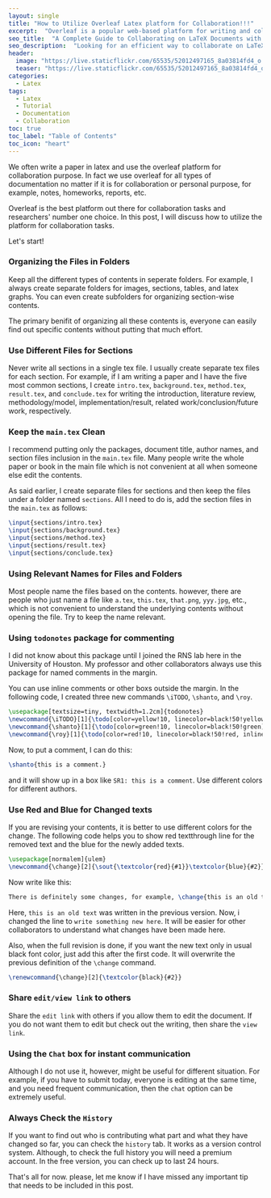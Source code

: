 ```yaml
---
layout: single
title: "How to Utilize Overleaf Latex platform for Collaboration!!!"
excerpt:  "Overleaf is a popular web-based platform for writing and collaborating on LaTeX documents. The platform is widely used extensively in the academic communities. This article provides a comprehensive guide on how to use Overleaf for collaboration and how to utilize its features to make the collaborative writing process easier and more efficient."
seo_title:  "A Complete Guide to Collaborating on LaTeX Documents with Overleaf"
seo_description:  "Looking for an efficient way to collaborate on LaTeX documents with your collaborators? Check out this guide on how to use Overleaf, the most popular web-based LaTeX platform. In this post, I discuss how to make our collaborative writing process smoother and more streamlined. Learn how to utilize Overleaf's features to boost your team's productivity and create high-quality LaTeX documents quickly and easily."
header:
  image: "https://live.staticflickr.com/65535/52012497165_8a03814fd4_o.png"
  teaser: "https://live.staticflickr.com/65535/52012497165_8a03814fd4_o.png"
categories:
  - Latex
tags:
  - Latex
  - Tutorial
  - Documentation
  - Collaboration
toc: true
toc_label: "Table of Contents"
toc_icon: "heart"
---
```



We often write a paper in latex and use the overleaf platform for collaboration purpose. In fact we use overleaf for all types of documentation no matter if it is for collaboration or personal purpose, for example, notes, homeworks, reports, etc.

Overleaf is the best platform out there for collaboration tasks and researchers' number one choice. In this post, I will discuss how to utilize the platform for collaboration tasks.

Let's start!

### Organizing the Files in Folders
Keep all the different types of contents in seperate folders. For example, I always create separate folders for images, sections, tables, and latex graphs. You can even create subfolders for organizing section-wise contents.

The primary benifit of organizing all these contents is, everyone can easily find out specific contents without putting that much effort. 

### Use Different Files for Sections
Never write all sections in a single tex file. I usually create separate tex files for each section. For example, if I am writing a paper and I have the five most common sections, I create `intro.tex`, `background.tex`, `method.tex`, `result.tex`, and `conclude.tex` for writing the introduction, literature review, methodology/model, implementation/result, related work/conclusion/future work, respectively.

### Keep the `main.tex` Clean
I recommend putting only the packages, document title, author names, and section files inclusion in the `main.tex` file. Many people write the whole paper or book in the main file which is not convenient at all when someone else edit the contents.

As said earlier, I create separate files for sections and then keep the files under a folder named `sections`. All I need to do is, add the section files in the `main.tex` as follows:

```latex
\input{sections/intro.tex}
\input{sections/background.tex}
\input{sections/method.tex}
\input{sections/result.tex}
\input{sections/conclude.tex}
```



### Using Relevant Names for Files and Folders
Most people name the files based on the contents. however, there are people who just name a file like `a.tex`, `this.tex`, `that.png`, `yyy.jpg`, etc., which is not convenient to understand the underlying contents without opening the file. Try to keep the name relevant.


### Using `todonotes` package for commenting
I did not know about this package until I joined the RNS lab here in the University of Houston. My professor and other collaborators always use this package for named comments in the margin.

You can use inline comments or other boxs outside the margin. In the following code, I created three new commands `\iTODO`, `\shanto`, and `\roy`.

```latex
\usepackage[textsize=tiny, textwidth=1.2cm]{todonotes}
\newcommand{\iTODO}[1]{\todo[color=yellow!10, linecolor=black!50!yellow, inline]{\textbf{TODO:} #1}}
\newcommand{\shanto}[1]{\todo[color=green!10, linecolor=black!50!green]{\textbf{SR1:} #1}}
\newcommand{\roy}[1]{\todo[color=red!10, linecolor=black!50!red, inline]{\textbf{SR2:} #1}}
```

Now, to put a comment, I can do this:

```latex
\shanto{this is a comment.}
```
and it will show up in a box like `SR1: this is a comment`. Use different colors for different authors.

### Use Red and Blue for Changed texts
If you are revising your contents, it is better to use different colors for the change. The following code helps you to show red textthrough line for the removed text and the blue for the newly added texts.
```latex
\usepackage[normalem]{ulem}
\newcommand{\change}[2]{\sout{\textcolor{red}{#1}}\textcolor{blue}{#2}}
```

Now write like this:
```latex
There is definitely some changes, for example, \change{this is an old text}{write something new here}.
```
Here, `this is an old text` was written in the previous version. Now, i changed the line to `write something new here`. It will be easier for other collaborators to understand what changes have been made here.

Also, when the full revision is done, if you want the new text only in usual black font color, just add this after the first code. It will overwrite the previous definition of the `\change` command.

```latex
\renewcommand{\change}[2]{\textcolor{black}{#2}}
```

### Share `edit/view link` to others
Share the `edit link` with others if you allow them to edit the document. If you do not want them to edit but check out the writing, then share the `view link`.

### Using the `Chat` box for instant communication
Although I do not use it, however, might be useful for different situation. For example, if you have to submit today, everyone is editing at the same time, and you need frequent communication, then the `chat` option can be extremely useful.

### Always Check the `History`

If you want to find out who is contributing what part and what they have changed so far, you can check the `history` tab. It works as a version control system. Although, to check the full history you will need a premium account. In the free version, you can check up to last 24 hours.

That's all for now. please, let me know if I have missed any important tip that needs to be included in this post.
<!--stackedit_data:
eyJoaXN0b3J5IjpbMzIxMzU1MjM4LDIxMzM5Mzc4NjFdfQ==
-->